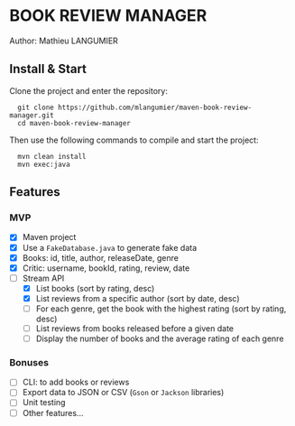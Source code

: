 # BOOK REVIEW MANAGER

Author: Mathieu LANGUMIER

## Install & Start

Clone the project and enter the repository:  
```shell
  git clone https://github.com/mlangumier/maven-book-review-manager.git
  cd maven-book-review-manager
```

Then use the following commands to compile and start the project: 
```shell
  mvn clean install
  mvn exec:java
```

## Features

### MVP
- [x] Maven project
- [x] Use a `FakeDatabase.java` to generate fake data
- [x] Books: id, title, author, releaseDate, genre
- [x] Critic: username, bookId, rating, review, date
- [ ] Stream API
  - [x] List books (sort by rating, desc)
  - [x] List reviews from a specific author (sort by date, desc)
  - [ ] For each genre, get the book with the highest rating (sort by rating, desc)
  - [ ] List reviews from books released before a given date
  - [ ] Display the number of books and the average rating of each genre

### Bonuses
- [ ] CLI: to add books or reviews
- [ ] Export data to JSON or CSV (`Gson` or `Jackson` libraries)
- [ ] Unit testing
- [ ] Other features...